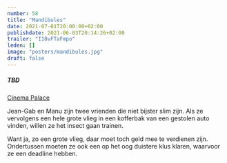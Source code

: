 ```yaml
---
number: 58
title: "Mandibules"
date: 2021-07-01T20:00:00+02:00
publishdate: 2021-06-03T20:14:26+02:00
trailer: "I18vFTaFmpo"
leden: [] 
image: "posters/mandibules.jpg"
draft: false
---
```


##### TBD

[Cinema Palace](https://cinema-palace.be/nl/film/mandibules-0)

Jean-Gab en Manu zijn twee vrienden die niet bijster slim zijn. 
Als ze vervolgens een hele grote vlieg in een kofferbak van een 
gestolen auto vinden, willen ze het insect gaan trainen. 
<!--more-->
Want ja, zo een grote vlieg, daar moet toch geld mee te verdienen zijn.
Ondertussen moeten ze ook een op het oog duistere klus klaren, 
waarvoor ze een deadline hebben.
